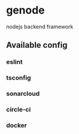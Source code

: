 # genode
nodejs backend framework

## Available config
### eslint
### tsconfig
### sonarcloud
### circle-ci
### docker